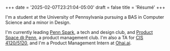 +++
date = '2025-02-07T23:21:04-05:00'
draft = false
title = 'Résumé'
+++

I'm a student at the University of Pennsylvania pursuing a BAS in Computer Science and a minor in Design.

I'm currently leading [Penn Spark](https://pennspark.org), a tech and design club, and [Product Space @ Penn](https://pennproduct.com), a product management club. I'm also a TA for [CIS 4120/5120](https://cis4120.seas.upenn.edu/), and I'm a Product Management Intern at [Ohai.ai](https://ohai.ai).
